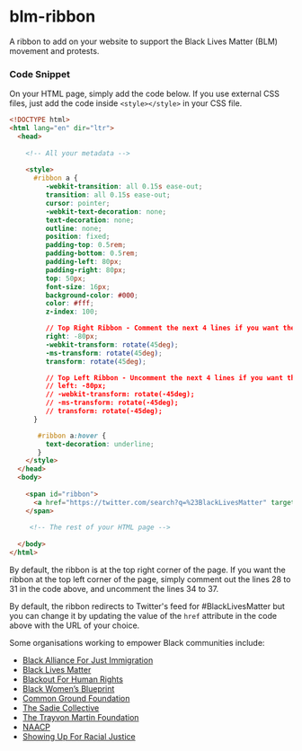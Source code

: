 # blm-ribbon
A ribbon to add on your website to support the Black Lives Matter (BLM) movement and protests.

### Code Snippet
On your HTML page, simply add the code below. If you use external CSS files, just add the code inside ```<style></style>``` in your CSS file.

```html
<!DOCTYPE html>
<html lang="en" dir="ltr">
  <head>
    
    <!-- All your metadata -->
    
    <style>
      #ribbon a {
         -webkit-transition: all 0.15s ease-out;
         transition: all 0.15s ease-out;
         cursor: pointer;
         -webkit-text-decoration: none;
         text-decoration: none;
         outline: none;
         position: fixed;
         padding-top: 0.5rem;
         padding-bottom: 0.5rem;
         padding-left: 80px;
         padding-right: 80px;
         top: 50px;
         font-size: 16px;
         background-color: #000;
         color: #fff;
         z-index: 100;

         // Top Right Ribbon - Comment the next 4 lines if you want the ribbon at the top left corner of your page
         right: -80px;
         -webkit-transform: rotate(45deg);
         -ms-transform: rotate(45deg);
         transform: rotate(45deg);

         // Top Left Ribbon - Uncomment the next 4 lines if you want the ribbon at the top left corner of your page
         // left: -80px;
         // -webkit-transform: rotate(-45deg);
         // -ms-transform: rotate(-45deg);
         // transform: rotate(-45deg);
      }

       #ribbon a:hover {
         text-decoration: underline;
       }
    </style>
  </head>
  <body>
    
    <span id="ribbon">
      <a href="https://twitter.com/search?q=%23BlackLivesMatter" target="_blank" rel="noopener noreferrer">Black Lives Matter</a>  
    </span>
    
     <!-- The rest of your HTML page -->
    
  </body>
</html>
```

By default, the ribbon is at the top right corner of the page. If you want the ribbon at the top left corner of the page, simply comment out the lines 28 to 31 in the code above, and uncomment the lines 34 to 37.

By default, the ribbon redirects to Twitter's feed for #BlackLivesMatter but you can change it by updating the value of the `href` attribute in the code above with the URL of your choice.

Some organisations working to empower Black communities include:

* [Black Alliance For Just Immigration](https://baji.org/)
* [Black Lives Matter](http://blacklivesmatter.com/)
* [Blackout For Human Rights](http://www.blackoutforhumanrights.com/)
* [Black Women’s Blueprint](https://blackwomensblueprint.ourpowerbase.net)
* [Common Ground Foundation](https://commongroundfoundation.org/)
* [The Sadie Collective](https://www.sadiecollective.org/)
* [The Trayvon Martin Foundation](http://trayvonmartinfoundation.org/)
* [NAACP](https://naacp.org/)
* [Showing Up For Racial Justice](https://www.showingupforracialjustice.org/)
